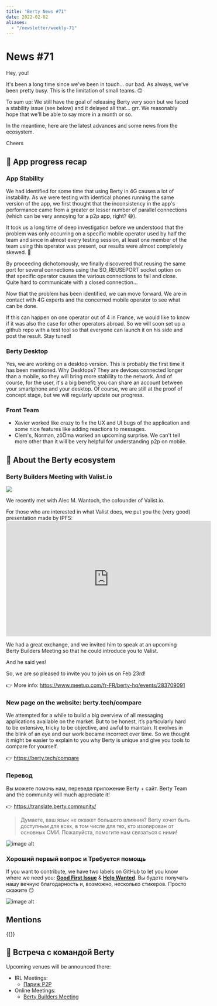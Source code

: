 ```yaml
---
title: "Berty News #71"
date: 2022-02-02
aliases:
  - "/newsletter/weekly-71"
---
```


# News #71

Hey, you!

It's been a long time since we've been in touch... our bad. As always, we've been pretty busy. This is the limitation of small teams. 🙃

To sum up: We still have the goal of releasing Berty very soon but we faced a stability issue (see below) and it delayed all that... grr. We reasonably hope that we'll be able to say more in a month or so.

In the meantime, here are the latest advances and some news from the ecosystem.

Cheers


## 📱 App progress recap

### App Stability

We had identified for some time that using Berty in 4G causes a lot of instability. As we were testing with identical phones running the same version of the app, we first thought that the inconsistency in the app's performance came from a greater or lesser number of parallel connections (which can be very annoying for a p2p app, right? 😅).

It took us a long time of deep investigation before we understood that the problem was only occurring on a specific mobile operator used by half the team and since in almost every testing session, at least one member of the team using this operator was present, our results were almost completely skewed. 😬

By proceeding dichotomously, we finally discovered that reusing the same port for several connections using the SO_REUSEPORT socket option on that specific operator causes the various connections to fail and close. Quite hard to communicate with a closed connection...

Now that the problem has been identified, we can move forward. We are in contact with 4G experts and the concerned mobile operator to see what can be done.

If this can happen on one operator out of 4 in France, we would like to know if it was also the case for other operators abroad. So we will soon set up a github repo with a test tool so that everyone can launch it on his side and post the result. Stay tuned!

### Berty Desktop

Yes, we are working on a desktop version. This is probably the first time it has been mentioned. Why Desktops? They are devices connected longer than a mobile, so they will bring more stability to the network. And of course, for the user, it's a big benefit: you can share an account between your smartphone and your desktop. Of course, we are still at the proof of concept stage, but we will regularly update our progress.

### Front Team

* Xavier worked like crazy to fix the UX and UI bugs of the application and some nice features like adding reactions to messages.
* Clem's, Norman, zôÖma worked an upcoming surprise. We can't tell more other than it will be very helpful for understanding p2p on mobile.




## 🚀 About the Berty ecosystem


### Berty Builders Meeting with Valist.io

![](https://i.imgur.com/Hft3G3r.png)

We recently met with Alec M. Wantoch, the cofounder of Valist.io.

For those who are interested in what Valist does, we put you the (very good) presentation made by IPFS:  <iframe width="560" height="315" src="https://www.youtube.com/embed/7ak6PQPDBkk" title="YouTube video player" frameborder="0" allow="accelerometer; autoplay; clipboard-write; encrypted-media; gyroscope; picture-in-picture" allowfullscreen mark="crwd-mark"></iframe>

We had a great exchange, and we invited him to speak at an upcoming Berty Builders Meeting so that he could introduce you to Valist.

And he said yes!

So, we are so pleased to invite you to join us on Feb 23rd!



:point_right: More info: https://www.meetup.com/fr-FR/berty-hq/events/283709091

### New page on the website: berty.tech/compare

We attempted for a while to build a big overview of all messaging applications available on the market. But to be honest, it’s particularly hard to be extensive, tricky to be objective, and awful to maintain. It evolves in the blink of an eye and our work became incorrect over time. So we thought it might be easier to explain to you why Berty is unique and give you tools to compare for yourself.

:point_right:  https://berty.tech/compare



### Перевод

Вы можете помочь нам, переведя приложение Berty + сайт. Berty Team and the community will much appreciate it!

👉 https://translate.berty.community/

> Думаете, ваш язык не окажет большого влияния? Berty хочет быть доступным для всех, в том числе для тех, кто изолирован от основных СМИ. Пожалуйста, помогите нам связаться с ними!

![image alt](https://media.giphy.com/media/26BRDvCpnEukGhmHC/giphy.gif)

### Хороший первый вопрос и Требуется помощь

If you want to contribute, we have two labels on GitHub to let you know where we need you: [**Good First Issue**](https://github.com/issues?q=is%3Aissue+is%3Aopen+org%3Aberty+label%3A%22good+first+issue%22+sort%3Aupdated-desc) & [**Help Wanted**](https://github.com/issues?q=is%3Aissue+is%3Aopen+org%3Aberty+label%3A%22help+wanted%22+sort%3Aupdated-desc+). Вы будете получать нашу вечную благодарность и, возможно, несколько стикеров. Просто скажите 😏

![image alt](https://media.giphy.com/media/14jQC2AONxNBHq/giphy.gif)

## Mentions


{{<tweet id="1482898438832652291">}}



## 🎉 Встреча с командой Berty

Upcoming venues will be announced there:

* IRL Meetings:
    * [Париж P2P](https://p2p.paris/)
* Online Meetings:
    * [Berty Builders Meeting](https://www.meetup.com/berty-hq/)



